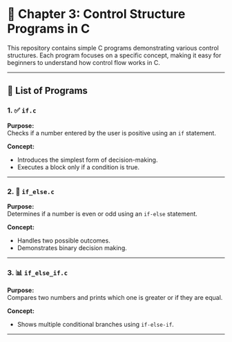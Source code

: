 # 🔁 Chapter 3: Control Structure Programs in C

This repository contains simple C programs demonstrating various control structures. Each program focuses on a specific concept, making it easy for beginners to understand how control flow works in C.

---

## 📂 List of Programs

### 1. ✅ `if.c`
**Purpose:**  
Checks if a number entered by the user is positive using an `if` statement.

**Concept:**  
- Introduces the simplest form of decision-making.
- Executes a block only if a condition is true.

---

### 2. 🔄 `if_else.c`
**Purpose:**  
Determines if a number is even or odd using an `if-else` statement.

**Concept:**  
- Handles two possible outcomes.
- Demonstrates binary decision making.

---

### 3. 📊 `if_else_if.c`
**Purpose:**  
Compares two numbers and prints which one is greater or if they are equal.

**Concept:**  
- Shows multiple conditional branches using `if-else-if`.

---
